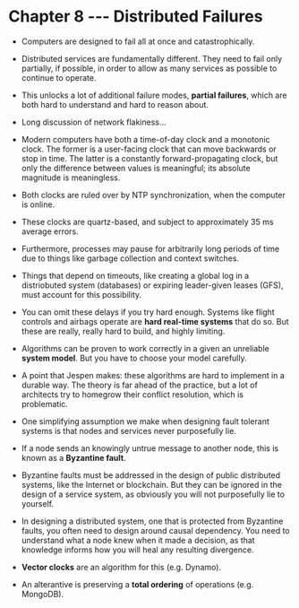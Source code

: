 # Chapter 8 --- Distributed Failures

* Computers are designed to fail all at once and catastrophically.
* Distributed services are fundamentally different. They need to fail only partially, if possible, in order to allow as many services as possible to continue to operate.
* This unlocks a lot of additional failure modes, **partial failures**, which are both hard to understand and hard to reason about.


* Long discussion of network flakiness...


* Modern computers have both a time-of-day clock and a monotonic clock. The former is a user-facing clock that can move backwards or stop in time. The latter is a constantly forward-propagating clock, but only the difference between values is meaningful; its absolute magnitude is meaningless.
* Both clocks are ruled over by NTP synchronization, when the computer is online.
* These clocks are quartz-based, and subject to approximately 35 ms average errors.
* Furthermore, processes may pause for arbitrarily long periods of time due to things like garbage collection and context switches.
* Things that depend on timeouts, like creating a global log in a distriobuted system (databases) or expiring leader-given leases (GFS), must account for this possibility.
* You can omit these delays if you try hard enough. Systems like flight controls and airbags operate are **hard real-time systems** that do so. But these are really, really hard to build, and highly limiting.


* Algorithms can be proven to work correctly in a given an unreliable **system model**. But you have to choose your model carefully.
* A point that Jespen makes: these algorithms are hard to implement in a durable way. The theory is far ahead of the practice, but a lot of architects try to homegrow their conflict resolution, which is problematic.


* One simplifying assumption we make when designing fault tolerant systems is that nodes and services never purposefully lie.
* If a node sends an knowingly untrue message to another node, this is known as a **Byzantine fault**. 
* Byzantine faults must be addressed in the design of public distributed systems, like the Internet or blockchain. But they can be ignored in the design of a service system, as obviously you will not purposefully lie to yourself.


* In designing a distributed system, one that is protected from Byzantine faults, you often need to design around causal dependency. You need to understand what a node knew when it made a decision, as that knowledge informs how you will heal any resulting divergence.
* **Vector clocks** are an algorithm for this (e.g. Dynamo).
* An alterantive is preserving a **total ordering** of operations (e.g. MongoDB).
